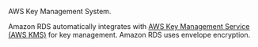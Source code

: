 AWS Key Management System.

Amazon RDS automatically integrates with [AWS Key Management Service (AWS KMS)](https://docs.aws.amazon.com/kms/latest/developerguide/) for key management. Amazon RDS uses envelope encryption.